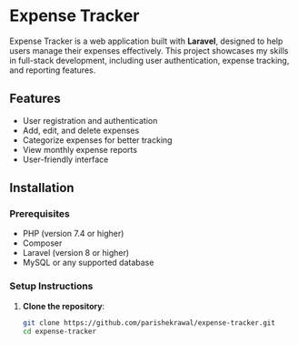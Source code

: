  
# Expense Tracker

Expense Tracker is a web application built with **Laravel**, designed to help users manage their expenses effectively. This project showcases my skills in full-stack development, including user authentication, expense tracking, and reporting features.

## Features
- User registration and authentication
- Add, edit, and delete expenses
- Categorize expenses for better tracking
- View monthly expense reports
- User-friendly interface

## Installation

### Prerequisites
- PHP (version 7.4 or higher)
- Composer
- Laravel (version 8 or higher)
- MySQL or any supported database

### Setup Instructions
1. **Clone the repository**:
   ```bash
   git clone https://github.com/parishekrawal/expense-tracker.git
   cd expense-tracker
